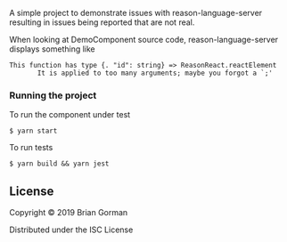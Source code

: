 A simple project to demonstrate issues with reason-language-server resulting in issues being reported that are not real.

When looking at DemoComponent source code, reason-language-server displays something like

```
This function has type {. "id": string} => ReasonReact.reactElement
       It is applied to too many arguments; maybe you forgot a `;'
```

### Running the project

To run the component under test

    $ yarn start

To run tests

    $ yarn build && yarn jest


## License

Copyright © 2019 Brian Gorman 

Distributed under the ISC License 
